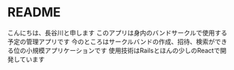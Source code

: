 # README

こんにちは、長谷川と申します
このアプリは身内のバンドサークルで使用する予定の管理アプリです
今のところはサークルバンドの作成、招待、検索ができる位の小規模アプリケーションです
使用技術はRailsとほんの少しのReactで開発しています
